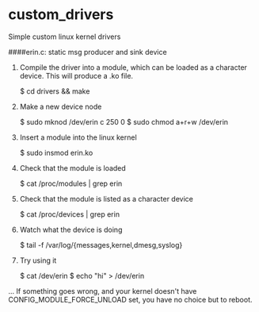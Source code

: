 custom_drivers
==============

Simple custom linux kernel drivers

####erin.c: static msg producer and sink device

1. Compile the driver into a module, which can be loaded
   as a character device.  This will produce a .ko file.

    $ cd drivers && make

2. Make a new device node

    $ sudo mknod /dev/erin c 250 0
    $ sudo chmod a+r+w /dev/erin

3. Insert a module into the linux kernel

    $ sudo insmod erin.ko

4. Check that the module is loaded

    $ cat /proc/modules | grep erin
 
5. Check that the module is listed as a character device

    $ cat /proc/devices | grep erin

6. Watch what the device is doing

    $ tail -f /var/log/{messages,kernel,dmesg,syslog}

7. Try using it

    $ cat /dev/erin
    $ echo "hi" > /dev/erin

... If something goes wrong, and your kernel doesn't have
CONFIG_MODULE_FORCE_UNLOAD set, you have no choice but to reboot.

